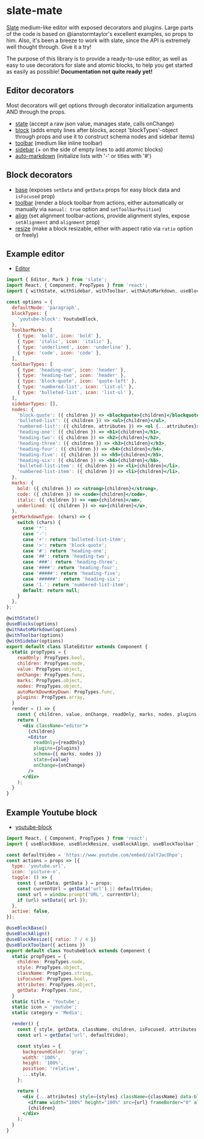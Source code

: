 # slate-mate
[Slate](https://github.com/ianstormtaylor/slate) medium-like editor with exposed decorators and plugins.
Large parts of the code is based on @ianstormtaylor's excellent examples, so props to him.
Also, it's been a breeze to work with slate, since the API is extremely well thought through. Give it a try!

The purpose of this library is to provide a ready-to-use editor, as well as easy to use decorators for slate and atomic blocks, to help you get started as easily as possible!
**Documentation not quite ready yet!**

## Editor decorators
Most decorators will get options through decorator initialization arguments AND through the props.
- [state](https://github.com/bkniffler/slate-mate/blob/master/src/editor-decorators/state.js) (accept a raw json value, manages state, calls onChange)
- [block](https://github.com/bkniffler/slate-mate/blob/master/src/editor-decorators/blocks.js) (adds empty lines after blocks, accept 'blockTypes'-object through props and use it to construct schema nodes and sidebar items)
- [toolbar](https://github.com/bkniffler/slate-mate/blob/master/src/editor-decorators/toolbar.js) (medium like inline toolbar)
- [sidebar](https://github.com/bkniffler/slate-mate/blob/master/src/editor-decorators/sidebar.js) (+ on the side of empty lines to add atomic blocks)
- [auto-markdown](https://github.com/bkniffler/slate-mate/blob/master/src/editor-decorators/auto-markdown.js) (initialize lists with '-' or titles with '#')

## Block decorators
- [base](https://github.com/bkniffler/slate-mate/blob/master/src/block-decorators/base.js) (exposes `setData` and `getData` props for easy block data and `isFocused` prop)
- [toolbar](https://github.com/bkniffler/slate-mate/blob/master/src/block-decorators/toolbar.js) (render a block toolbar from actions, either automatically or manually via `manual: true` option and `setToolbarPosition`)
- [align](https://github.com/bkniffler/slate-mate/blob/master/src/block-decorators/align.js) (set alignment toolbar-actions, provide alignment styles, expose `setAlignment` and `alignment` prop)
- [resize](https://github.com/bkniffler/slate-mate/blob/master/src/block-decorators/resize.js) (make a block resizable, either with aspect ratio via `ratio` option or freely)

## Example editor
- [Editor](https://github.com/bkniffler/slate-mate/blob/master/docs/editor.js)
```jsx
import { Editor, Mark } from 'slate';
import React, { Component, PropTypes } from 'react';
import { withState, withSidebar, withToolbar, withAutoMarkdown, useBlocks } from 'slate-mate';

const options = {
  defaultNode: 'paragraph',
  blockTypes: {
    'youtube-block': YoutubeBlock,
  },
  toolbarMarks: [
    { type: 'bold', icon: 'bold' },
    { type: 'italic', icon: 'italic' },
    { type: 'underlined', icon: 'underline' },
    { type: 'code', icon: 'code' },
  ],
  toolbarTypes: [
    { type: 'heading-one', icon: 'header' },
    { type: 'heading-two', icon: 'header' },
    { type: 'block-quote', icon: 'quote-left' },
    { type: 'numbered-list', icon: 'list-ol' },
    { type: 'bulleted-list', icon: 'list-ul' },
  ],
  sidebarTypes: [],
  nodes: {
    'block-quote': ({ children }) => <blockquote>{children}</blockquote>,
    'bulleted-list': ({ children }) => <ul>{children}</ul>,
    'numbered-list': ({ children, attributes }) => <ol {...attributes}>{children}</ol>,
    'heading-one': ({ children }) => <h1>{children}</h1>,
    'heading-two': ({ children }) => <h2>{children}</h2>,
    'heading-three': ({ children }) => <h3>{children}</h3>,
    'heading-four': ({ children }) => <h4>{children}</h4>,
    'heading-five': ({ children }) => <h5>{children}</h5>,
    'heading-six': ({ children }) => <h6>{children}</h6>,
    'bulleted-list-item': ({ children }) => <li>{children}</li>,
    'numbered-list-item': ({ children }) => <li>{children}</li>,
  },
  marks: {
    bold: ({ children }) => <strong>{children}</strong>,
    code: ({ children }) => <code>{children}</code>,
    italic: ({ children }) => <em>{children}</em>,
    underlined: ({ children }) => <u>{children}</u>,
  },
  getMarkdownType: (chars) => {
    switch (chars) {
      case '*':
      case '-':
      case '+': return 'bulleted-list-item';
      case '>': return 'block-quote';
      case '#': return 'heading-one';
      case '##': return 'heading-two';
      case '###': return 'heading-three';
      case '####': return 'heading-four';
      case '#####': return 'heading-five';
      case '######': return 'heading-six';
      case '1.': return 'numbered-list-item';
      default: return null;
    }
  },
};

@withState()
@useBlocks(options)
@withAutoMarkdown(options)
@withToolbar(options)
@withSidebar(options)
export default class SlateEditor extends Component {
  static propTypes = {
    readOnly: PropTypes.bool,
    children: PropTypes.node,
    value: PropTypes.object,
    onChange: PropTypes.func,
    marks: PropTypes.object,
    nodes: PropTypes.object,
    autoMarkDownKeyDown: PropTypes.func,
    plugins: PropTypes.array,
  }
  render = () => {
    const { children, value, onChange, readOnly, marks, nodes, plugins } = this.props;
    return (
      <div className="editor">
        {children}
        <Editor
          readOnly={readOnly}
          plugins={plugins}
          schema={{ marks, nodes }}
          state={value}
          onChange={onChange}
        />
      </div>
    );
  }
}
```

## Example Youtube block
- [youtube-block](https://github.com/bkniffler/slate-mate/blob/master/docs/youtube-block.js)
```jsx
import React, { Component, PropTypes } from 'react';
import { useBlockBase, useBlockResize, useBlockAlign, useBlockToolbar } from 'slate-mate';

const defaultVideo = 'https://www.youtube.com/embed/zalYJacOhpo';
const actions = props => [{
  type: 'youtube.url',
  icon: 'picture-o',
  toggle: () => {
    const { setData, getData } = props;
    const currentUrl = getData('url') || defaultVideo;
    const url = window.prompt('URL', currentUrl);
    if (url) setData({ url });
  },
  active: false,
}];

@useBlockBase()
@useBlockAlign()
@useBlockResize({ ratio: 7 / 4 })
@useBlockToolbar({ actions })
export default class YoutubeBlock extends Component {
  static propTypes = {
    children: PropTypes.node,
    style: PropTypes.object,
    className: PropTypes.string,
    isFocused: PropTypes.bool,
    attributes: PropTypes.object,
    getData: PropTypes.func,
  }
  static title = 'Youtube';
  static icon = 'youtube';
  static category = 'Media';

  render() {
    const { style, getData, className, children, isFocused, attributes } = this.props;
    const url = getData('url', defaultVideo);

    const styles = {
      backgroundColor: 'gray',
      width: '100%',
      height: '100%',
      position: 'relative',
      ...style,
    };

    return (
      <div {...attributes} style={styles} className={className} data-block-active={isFocused}>
        <iframe width="100%" height="100%" src={url} frameBorder="0" allowFullScreen />
        {children}
      </div>
    );
  }
}
```
